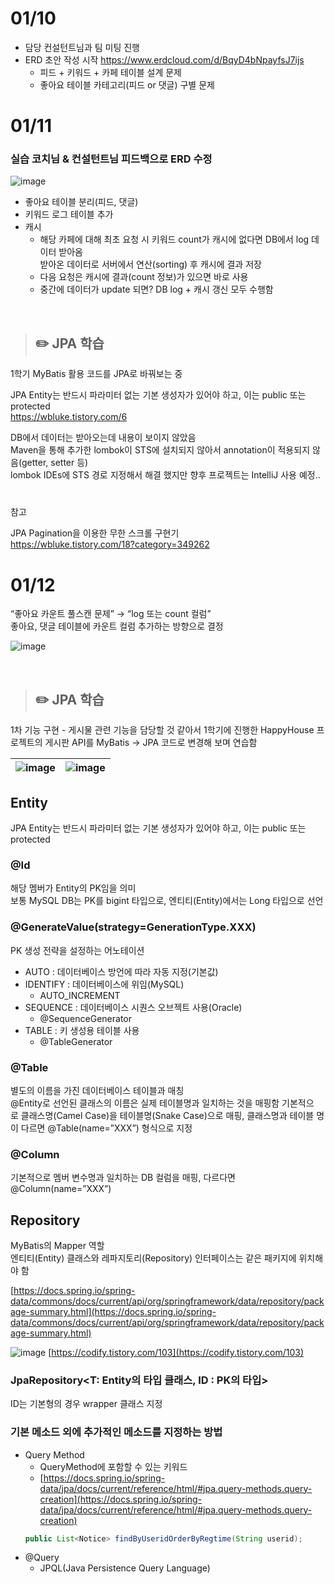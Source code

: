 # 01/10

- 담당 컨설턴트님과 팀 미팅 진행
- ERD 초안 작성 시작 https://www.erdcloud.com/d/BqyD4bNpayfsJ7ijs
  - 피드 + 키워드 + 카페 테이블 설계 문제
  - 좋아요 테이블 카테고리(피드 or 댓글) 구별 문제

# 01/11

### 실습 코치님 & 컨설턴트님 피드백으로 ERD 수정

![image](https://user-images.githubusercontent.com/50658153/148956161-beeb2ace-17d4-4fc8-952b-771e4be202ba.png)

- 좋아요 테이블 분리(피드, 댓글)
- 키워드 로그 테이블 추가
- 캐시
  - 해당 카페에 대해 최초 요청 시 키워드 count가 캐시에 없다면 DB에서 log 데이터 받아옴  
    받아온 데이터로 서버에서 연산(sorting) 후 캐시에 결과 저장
  - 다음 요청은 캐시에 결과(count 정보)가 있으면 바로 사용
  - 중간에 데이터가 update 되면? DB log + 캐시 갱신 모두 수행함

</br>

> ## ✏️ JPA 학습

1학기 MyBatis 활용 코드를 JPA로 바꿔보는 중

JPA Entity는 반드시 파라미터 없는 기본 생성자가 있어야 하고, 이는 public 또는 protected  
https://wbluke.tistory.com/6

DB에서 데이터는 받아오는데 내용이 보이지 않았음  
Maven을 통해 추가한 lombok이 STS에 설치되지 않아서 annotation이 적용되지 않음(getter, setter 등)  
lombok IDEs에 STS 경로 지정해서 해결 했지만 향후 프로젝트는 IntelliJ 사용 예정..

#

참고

JPA Pagination을 이용한 무한 스크롤 구현기  
https://wbluke.tistory.com/18?category=349262

# 01/12

“좋아요 카운트 풀스캔 문제” → “log 또는 count 컬럼”  
좋아요, 댓글 테이블에 카운트 컬럼 추가하는 방향으로 결정

![image](https://user-images.githubusercontent.com/50658153/149251114-81e39d2c-1122-4d19-bd7c-467666127c74.png)

</br>

> ## ✏️ JPA 학습

1차 기능 구현 - 게시물 관련 기능을 담당할 것 같아서 1학기에 진행한 HappyHouse 프로젝트의 게시판 API를 MyBatis → JPA 코드로 변경해 보며 연습함

| ![image](https://user-images.githubusercontent.com/50658153/149266289-8e273cbe-1a7f-48e6-ae1c-43652949802b.png) | ![image](https://user-images.githubusercontent.com/50658153/149266323-91995188-d64b-4683-bcd6-578980a5da2e.png) |
| :-------------------------------------------------------------------------------------------------------------: | :-------------------------------------------------------------------------------------------------------------: |

## Entity

JPA Entity는 반드시 파라미터 없는 기본 생성자가 있어야 하고, 이는 public 또는 protected

### @Id

해당 멤버가 Entity의 PK임을 의미  
보통 MySQL DB는 PK를 bigint 타입으로, 엔티티(Entity)에서는 Long 타입으로 선언

### @GenerateValue(strategy=GenerationType.XXX)

PK 생성 전략을 설정하는 어노테이션

- AUTO : 데이터베이스 방언에 따라 자동 지정(기본값)
- IDENTIFY : 데이터베이스에 위임(MySQL)
  - AUTO_INCREMENT
- SEQUENCE : 데이터베이스 시퀀스 오브젝트 사용(Oracle)
  - @SequenceGenerator
- TABLE : 키 생성용 테이블 사용
  - @TableGenerator

### @Table

별도의 이름을 가진 데이터베이스 테이블과 매칭  
@Entity로 선언된 클래스의 이름은 실제 테이블명과 일치하는 것을 매핑함
기본적으로 클래스명(Camel Case)을 테이블명(Snake Case)으로 매핑, 클래스명과 테이블 명이 다르면 @Table(name=”XXX”) 형식으로 지정

### @Column

기본적으로 멤버 변수명과 일치하는 DB 컬럼을 매핑, 다르다면 @Column(name=”XXX”)

## Repository

MyBatis의 Mapper 역할  
엔티티(Entity) 클래스와 레파지토리(Repository) 인터페이스는 같은 패키지에 위치해야 함

[https://docs.spring.io/spring-data/commons/docs/current/api/org/springframework/data/repository/package-summary.html](https://docs.spring.io/spring-data/commons/docs/current/api/org/springframework/data/repository/package-summary.html)

![image](https://user-images.githubusercontent.com/50658153/149265578-65d583cb-5930-47b1-8833-89dd37d1f695.png)
[https://codify.tistory.com/103](https://codify.tistory.com/103)

### JpaRepository<T: Entity의 타입 클래스, ID : PK의 타입>

ID는 기본형의 경우 wrapper 클래스 지정

### 기본 메소드 외에 추가적인 메소드를 지정하는 방법

- Query Method
  - QueryMethod에 포함할 수 있는 키워드
  - [https://docs.spring.io/spring-data/jpa/docs/current/reference/html/#jpa.query-methods.query-creation](https://docs.spring.io/spring-data/jpa/docs/current/reference/html/#jpa.query-methods.query-creation)
  ```java
  public List<Notice> findByUseridOrderByRegtime(String userid);
  ```
- @Query
  - JPQL(Java Persistence Query Language)

